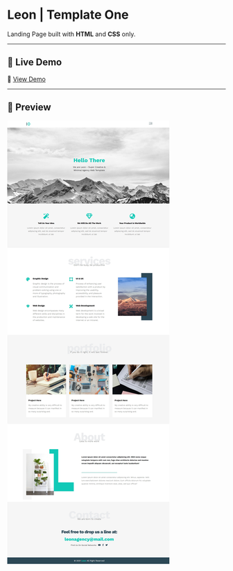 # Leon | Template One  

Landing Page built with **HTML** and **CSS** only.  

---

## 🚀 Live Demo  
🔗 [View Demo](html-css-template1.netlify.app)  

---

## 📸 Preview  
![Design Preview](https://github.com/EngNada-S/HTML-and-CSS-Templates/blob/main/Leon/images/main.jpeg?raw=true)

